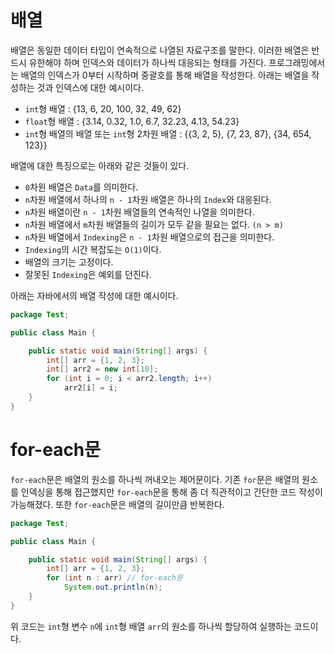 # 배열
배열은 동일한 데이터 타입이 연속적으로 나열된 자료구조를 말한다. 이러한 배열은 반드시 유한해야 하며 인덱스와 데이터가 하나씩 대응되는 형태를 가진다.
프로그래밍에서는 배열의 인덱스가 0부터 시작하며 중괄호를 통해 배열을 작성한다. 아래는 배열을 작성하는 것과 인덱스에 대한 예시이다.

- `int`형 배열 : {13, 6, 20, 100, 32, 49, 62}
- `float`형 배열 : {3.14, 0.32, 1.0, 6.7, 32.23, 4.13, 54.23}
- `int`형 배열의 배열 또는 `int`형 2차원 배열 : {{3, 2, 5}, {7, 23, 87}, {34, 654, 123}}

배열에 대한 특징으로는 아래와 같은 것들이 있다.

- `0`차원 배열은 `Data`를 의미한다.
- `n`차원 배열에서 하나의 `n - 1`차원 배열은 하나의 `Index`와 대응된다.
- `n`차원 배열이란 `n - 1`차원 배열들의 연속적인 나열을 의미한다.
- `n`차원 배열에서 `m`차원 배열들의 길이가 모두 같을 필요는 없다. `(n > m)`
- `n`차원 배열에서 `Indexing`은 `n - 1`차원 배열으로의 접근을 의미한다.
- `Indexing`의 시간 복잡도는 `O(1)`이다.
- 배열의 크기는 고정이다.
- 잘못된 `Indexing`은 예외를 던진다.

아래는 자바에서의 배열 작성에 대한 예시이다.
```java
package Test;

public class Main {

	public static void main(String[] args) {
		int[] arr = {1, 2, 3};
		int[] arr2 = new int[10];
		for (int i = 0; i < arr2.length; i++)
			arr2[i] = i;
	}
}
```
# for-each문
`for-each`문은 배열의 원소를 하나씩 꺼내오는 제어문이다. 기존 `for`문은 배열의 원소를 인덱싱을 통해 접근했지만 `for-each`문을 통해 좀 더 직관적이고 간단한 코드 작성이 가능해졌다. 또한 `for-each`문은 배열의 길이만큼 반복한다.

```java
package Test;

public class Main {

	public static void main(String[] args) {
		int[] arr = {1, 2, 3};
		for (int n : arr) // for-each문
			System.out.println(n);
	}
}
```

위 코드는 `int`형 변수 `n`에 `int`형 배열 `arr`의 원소를 하나씩 할당하여 실행하는 코드이다.